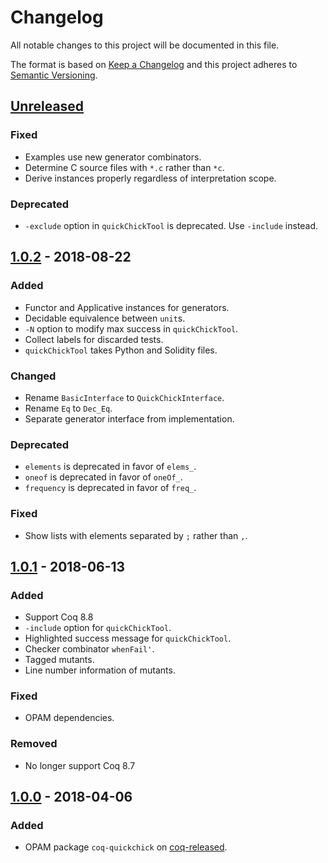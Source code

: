 # Changelog
All notable changes to this project will be documented in this file.

The format is based on [Keep a Changelog](http://keepachangelog.com/en/1.0.0/)
and this project adheres to [Semantic Versioning](http://semver.org/spec/v2.0.0.html).

## [Unreleased]
### Fixed
- Examples use new generator combinators.
- Determine C source files with `*.c` rather than `*c`.
- Derive instances properly regardless of interpretation scope.

### Deprecated
- `-exclude` option in `quickChickTool` is deprecated. Use `-include` instead.

## [1.0.2] - 2018-08-22
### Added
- Functor and Applicative instances for generators.
- Decidable equivalence between `unit`s.
- `-N` option to modify max success in `quickChickTool`.
- Collect labels for discarded tests.
- `quickChickTool` takes Python and Solidity files.

### Changed
- Rename `BasicInterface` to `QuickChickInterface`.
- Rename `Eq` to `Dec_Eq`.
- Separate generator interface from implementation.

### Deprecated
- `elements`  is deprecated in favor of `elems_`.
- `oneof`     is deprecated in favor of `oneOf_`.
- `frequency` is deprecated in favor of `freq_`.

### Fixed
- Show lists with elements separated by `;` rather than `,`.

## [1.0.1] - 2018-06-13
### Added
- Support Coq 8.8
- `-include` option for `quickChickTool`.
- Highlighted success message for `quickChickTool`.
- Checker combinator `whenFail'`.
- Tagged mutants.
- Line number information of mutants.

### Fixed
- OPAM dependencies.

### Removed
- No longer support Coq 8.7

## [1.0.0] - 2018-04-06
### Added
- OPAM package `coq-quickchick` on [coq-released](https://coq.inria.fr/opam/www/).

[Unreleased]: https://github.com/QuickChick/QuickChick/compare/v1.0.2...8.8
[1.0.2]: https://github.com/QuickChick/QuickChick/compare/v1.0.1...v1.0.2
[1.0.1]: https://github.com/QuickChick/QuickChick/compare/v1.0.0...v1.0.1
[1.0.0]: https://github.com/QuickChick/QuickChick/compare/itp-2015-final...v1.0.0
